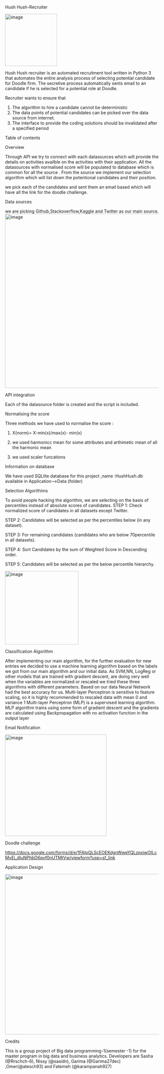 Hush Hush-Recruiter

<img width="170" alt="image" src="https://user-images.githubusercontent.com/94630833/158576922-5f6261ee-d1bf-47ba-a98e-72bc65de5a25.png">

Hush Hush recruiter is an automated recruitment tool written in Python 3 that automates the entire analysis process of selecting potential candidate for Doodle firm.
The secretive process automatically sents email to an candidate if he is selected for a potential role at Doodle.

Recruiter wants to ensure that 
  1. The algorithm to hire a candidate cannot be deterministic 
  2. The data points of potential candidates can be picked over the data source from internet.
  3. The interface to provide the coding solutions should be  invalidated after a specified period
  
Table of contents

Overview

Through API we try to connect with each datasources which will provide the details on activities availble on the activities with their application.
All the datasources with normalised score will be populated to database which is common for all the source . 
From the source we implement our selection algorithm which will list down the potentional candidates and their position. 

we pick each of the candidates and sent them an email based which will have all the link for the doodle challenge.

Data sources

we are picking Github,Stackoverflow,Kaggle and Twitter as our main source.
<img width="569" alt="image" src="https://user-images.githubusercontent.com/94630833/158832186-75c0bd85-82df-4586-b0f6-38c870c1e56c.png">


API integration

Each of the datasource folder is created and the script is included.

Normalising the score

 Three methods we have used to normalise the score :
 
 1. X(norm)= X-min(x)/max(x)- min(x)

 3. we used harmonicc mean for some attributes and arthimetic mean of all the harmonic mean
 
 5. we used scaler funcations

Information on database

We have used SQLlite database for this project ,name :HushHush.db available in Application-->Data (folder)

Selection Algorithims

To avoid people hacking the algorithm, we are selecting on the basis of percentiles instead of absolute scores of candidates.
STEP 1: Check normalized score of candidates in all datasets except Twitter.

STEP 2: Candidates will be selected as per the percentiles below (in any dataset).

STEP 3: For remaining candidates (candidates who are below 70percentile in all datasets).

STEP 4: Sort Candidates by the sum of Weighted Score in Descending order. 

STEP 5: Candidates will be selected as per the below percentile hierarchy.

<img width="240" alt="image" src="https://user-images.githubusercontent.com/94630833/158832050-11e6a7bd-58e4-4a42-be1d-d0f93c3860a2.png">

Classification Algorithm

After implementing our main algorithm, for the further evaluation for new entries we decided to use a machine learning algorithm based on the labels we got from our main algorithm and our initial data. As SVM,NN, LogReg or other models that are trained with gradient descent, are doing very well when the variables are normalized or rescaled we tried these three algorithms with different parameters. Based on our data Neural Network had the best accuracy for us.
Multi-layer Perceptron is sensitive to feature scaling, so it is highly recommended to rescaled data with mean 0 and variance 1
Multi-layer Perceptron (MLP) is a supervised learning algorithm.
MLP algorithm trains using some form of gradient descent and the gradients are calculated using Backpropagation with no activation function in the output layer

Email Notification

<img width="332" alt="image" src="https://user-images.githubusercontent.com/94630833/158844270-38faf49e-cd14-4b68-88a4-20ffa75099e9.png">


Doodle challenge 

https://docs.google.com/forms/d/e/1FAIpQLScEOEKdgnWweYQLzpxiwOILcMvEi_dIuNPhbD6qvf0nUTMtVw/viewform?usp=sf_link


Application Design

<img width="524" alt="image" src="https://user-images.githubusercontent.com/94630833/158843813-67b36e95-000f-499a-bc8f-8c1a975d9adf.png">



Credits

This is a group project of Big data programming-1(semester -1) for the master program in big data and business analytics.
Developers  are Sasha (@Rrschch-6), Nissy (@sasidn), Garima (@Garima27dec) ,Omer(@atesch93) and Fatemeh (@karampanah927)


